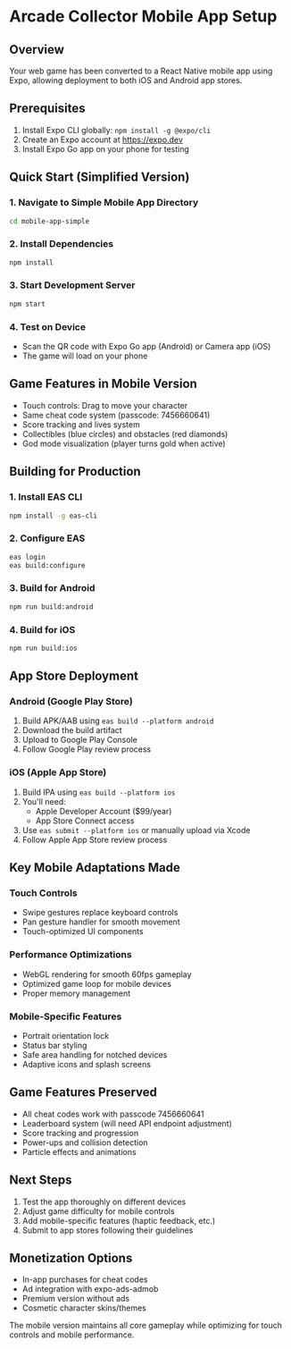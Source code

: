 # Arcade Collector Mobile App Setup

## Overview
Your web game has been converted to a React Native mobile app using Expo, allowing deployment to both iOS and Android app stores.

## Prerequisites
1. Install Expo CLI globally: `npm install -g @expo/cli`
2. Create an Expo account at https://expo.dev
3. Install Expo Go app on your phone for testing

## Quick Start (Simplified Version)

### 1. Navigate to Simple Mobile App Directory
```bash
cd mobile-app-simple
```

### 2. Install Dependencies
```bash
npm install
```

### 3. Start Development Server
```bash
npm start
```

### 4. Test on Device
- Scan the QR code with Expo Go app (Android) or Camera app (iOS)
- The game will load on your phone

## Game Features in Mobile Version
- Touch controls: Drag to move your character
- Same cheat code system (passcode: 7456660641)
- Score tracking and lives system
- Collectibles (blue circles) and obstacles (red diamonds)
- God mode visualization (player turns gold when active)

## Building for Production

### 1. Install EAS CLI
```bash
npm install -g eas-cli
```

### 2. Configure EAS
```bash
eas login
eas build:configure
```

### 3. Build for Android
```bash
npm run build:android
```

### 4. Build for iOS
```bash
npm run build:ios
```

## App Store Deployment

### Android (Google Play Store)
1. Build APK/AAB using `eas build --platform android`
2. Download the build artifact
3. Upload to Google Play Console
4. Follow Google Play review process

### iOS (Apple App Store)
1. Build IPA using `eas build --platform ios`
2. You'll need:
   - Apple Developer Account ($99/year)
   - App Store Connect access
3. Use `eas submit --platform ios` or manually upload via Xcode
4. Follow Apple App Store review process

## Key Mobile Adaptations Made

### Touch Controls
- Swipe gestures replace keyboard controls
- Pan gesture handler for smooth movement
- Touch-optimized UI components

### Performance Optimizations
- WebGL rendering for smooth 60fps gameplay
- Optimized game loop for mobile devices
- Proper memory management

### Mobile-Specific Features
- Portrait orientation lock
- Status bar styling
- Safe area handling for notched devices
- Adaptive icons and splash screens

## Game Features Preserved
- All cheat codes work with passcode 7456660641
- Leaderboard system (will need API endpoint adjustment)
- Score tracking and progression
- Power-ups and collision detection
- Particle effects and animations

## Next Steps
1. Test the app thoroughly on different devices
2. Adjust game difficulty for mobile controls
3. Add mobile-specific features (haptic feedback, etc.)
4. Submit to app stores following their guidelines

## Monetization Options
- In-app purchases for cheat codes
- Ad integration with expo-ads-admob
- Premium version without ads
- Cosmetic character skins/themes

The mobile version maintains all core gameplay while optimizing for touch controls and mobile performance.